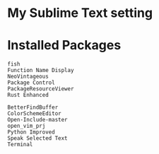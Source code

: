 # My Sublime Text setting

# Installed Packages

```
fish
Function Name Display
NeoVintageous
Package Control
PackageResourceViewer
Rust Enhanced

BetterFindBuffer
ColorSchemeEditor
Open-Include-master
open_vim_prj
Python Improved
Speak Selected Text
Terminal
```